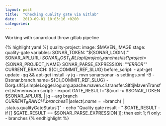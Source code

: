 ```yaml
---
layout: post
title:  "Checking quality gate via Gitlab"
date:   2019-09-01 10:03:16 +0200
categories:
---
```

Working with sonarcloud throw gitlab pipeline

{% highlight yaml %}
quality-project:
  image: $MAVEN_IMAGE
  stage: quality-gate
  variables:
    SONAR_TOKEN: "${SONAR_LOGIN}:"
    SONAR_API_URL: ${SONAR_HOST_URL}/api/project_branches/list?project=${SONAR_PROJECT_NAME}
    SONAR_PARSE_EXPRESSION: "*\"ERROR\"*"
    CURRENT_BRANCH: ${CI_COMMIT_REF_SLUG}
  before_script:
    - apt-get update -qq && apt-get install -y jq
    - mvn sonar:sonar -s settings.xml -B -Dsonar.branch.name=${CI_COMMIT_REF_SLUG} -Dorg.slf4j.simpleLogger.log.org.apache.maven.cli.transfer.Slf4jMavenTransferListener=warn
  script:
    - export GATE_RESULT="$(curl -u $SONAR_TOKEN $SONAR_API_URL | jq --arg branch $CURRENT_BRANCH '.branches[] | select(.name==$branch) | .status.qualityGateStatus')"
    - echo "Quality gate result - " $GATE_RESULT
    - if [[ $GATE_RESULT == $SONAR_PARSE_EXPRESSION ]]; then exit 1; fi
  only:
    - branches
{% endhighlight %}